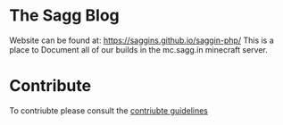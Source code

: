# The Sagg Blog
Website can be found at: https://saggins.github.io/saggin-php/
This is a place to Document all of our builds in the mc.sagg.in minecraft server.

# Contribute
To contriubte please consult the [contriubte guidelines](CONTRIBUTING.md)